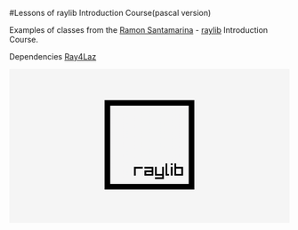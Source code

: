 #Lessons of raylib Introduction Course(pascal version) 

Examples of classes from the [Ramon Santamarina](https://twitter.com/raysan5) - [raylib](http://www.raylib.com/) Introduction Course.

Dependencies [Ray4Laz](https://github.com/GuvaCode/Ray4Laz)

![blocks game](blocks_game.gif "Blocks Game")

